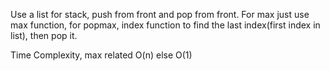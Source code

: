 Use a list for stack, push from front and pop from front. For max just use max function, for popmax, index function to find the last index(first index in list), then pop it.

Time Complexity, max related O(n) else O(1)